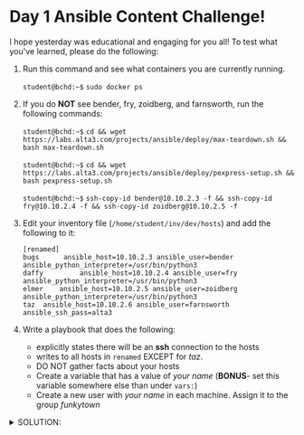 # Day 1 Ansible Content Challenge!

I hope yesterday was educational and engaging for you all! To test what you've learned, please do the following:

1. Run this command and see what containers you are currently running.

    `student@bchd:~$` `sudo docker ps`

0. If you do **NOT** see bender, fry, zoidberg, and farnsworth, run the following commands:

    `student@bchd:~$` `cd && wget https://labs.alta3.com/projects/ansible/deploy/max-teardown.sh && bash max-teardown.sh`
    
    `student@bchd:~$` `cd && wget https://labs.alta3.com/projects/ansible/deploy/pexpress-setup.sh && bash pexpress-setup.sh`
    
    `student@bchd:~$` `ssh-copy-id bender@10.10.2.3 -f && ssh-copy-id fry@10.10.2.4 -f && ssh-copy-id zoidberg@10.10.2.5 -f`
    
0. Edit your inventory file (`/home/student/inv/dev/hosts`) and add the following to it:

    ```
    [renamed]
    bugs      ansible_host=10.10.2.3 ansible_user=bender ansible_python_interpreter=/usr/bin/python3
    daffy         ansible_host=10.10.2.4 ansible_user=fry ansible_python_interpreter=/usr/bin/python3
    elmer    ansible_host=10.10.2.5 ansible_user=zoidberg ansible_python_interpreter=/usr/bin/python3
    taz  ansible_host=10.10.2.6 ansible_user=farnsworth ansible_ssh_pass=alta3
    ```

0. Write a playbook that does the following:
    - explicitly states there will be an **ssh** connection to the hosts
    - writes to all hosts in `renamed` EXCEPT for *taz*.
    - DO NOT gather facts about your hosts
    - Create a variable that has a value of *your name* (**BONUS**- set this variable somewhere else than under `vars:`)
    - Create a new user with *your name* in each machine. Assign it to the group *funkytown*


<details>
<summary>SOLUTION:</summary>
<br>

Here's a link to an awesome [Stack Overflow Solution!](https://stackoverflow.com/questions/63717959/create-user-group-if-it-does-not-exist-using-ansible)

```yaml
- name: "day 1 challenge solution"
  hosts: renamed,!taz
  gather_facts: no
  connection: ssh
  become: true

  vars_prompt:
    - name: "username"
      prompt: "What is the name of the new user?"
      private: no

    - name: "password"
      prompt: "What is the password of the user?"
      private: yes
      confirm: yes
      encrypt: "sha512_crypt"

  tasks:
    - name: Ensure group "somegroup" exists
      group:
        name: funkytown
        state: present

    - name: "Add the user {{ username }}"
      user:
        name: "{{ username }}"
        password: "{{ password }}"
        group: funkytown
```

</details>
